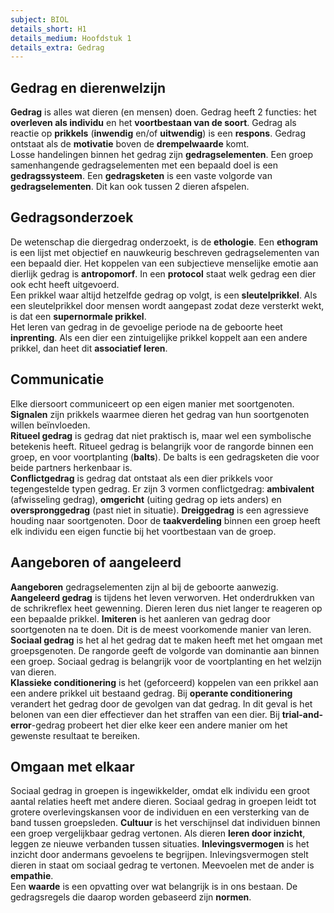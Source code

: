 ```yaml
---
subject: BIOL
details_short: H1
details_medium: Hoofdstuk 1
details_extra: Gedrag
---
```


## Gedrag en dierenwelzijn

**Gedrag** is alles wat dieren (en mensen) doen. Gedrag heeft 2 functies: het **overleven als individu** en het **voortbestaan van de soort**. Gedrag als reactie op **prikkels** (**inwendig** en/of **uitwendig**) is een **respons**. Gedrag ontstaat als de **motivatie** boven de **drempelwaarde** komt.  
Losse handelingen binnen het gedrag zijn **gedragselementen**. Een groep samenhangende gedragselementen met een bepaald doel is een **gedragssysteem**. Een **gedragsketen** is een vaste volgorde van **gedragselementen**. Dit kan ook tussen 2 dieren afspelen.

## Gedragsonderzoek

De wetenschap die diergedrag onderzoekt, is de **ethologie**. Een **ethogram** is een lijst met objectief en nauwkeurig beschreven gedragselementen van een bepaald dier. Het koppelen van een subjectieve menselijke emotie aan dierlijk gedrag is **antropomorf**. In een **protocol** staat welk gedrag een dier ook echt heeft uitgevoerd.  
Een prikkel waar altijd hetzelfde gedrag op volgt, is een **sleutelprikkel**. Als een sleutelprikkel door mensen wordt aangepast zodat deze versterkt wekt, is dat een **supernormale prikkel**.  
Het leren van gedrag in de gevoelige periode na de geboorte heet **inprenting**. Als een dier een zintuigelijke prikkel koppelt aan een andere prikkel, dan heet dit **associatief leren**.

## Communicatie

Elke diersoort communiceert op een eigen manier met soortgenoten. **Signalen** zijn prikkels waarmee dieren het gedrag van hun soortgenoten willen beïnvloeden.  
**Ritueel gedrag** is gedrag dat niet praktisch is, maar wel een symbolische betekenis heeft. Ritueel gedrag is belangrijk voor de rangorde binnen een groep, en voor voortplanting (**balts**). De balts is een gedragsketen die voor beide partners herkenbaar is.  
**Conflictgedrag** is gedrag dat ontstaat als een dier prikkels voor tegengestelde typen gedrag. Er zijn 3 vormen conflictgedrag: **ambivalent** (afwisseling gedrag), **omgericht** (uiting gedrag op iets anders) en **overspronggedrag** (past niet in situatie). **Dreiggedrag** is een agressieve houding naar soortgenoten. Door de **taakverdeling** binnen een groep heeft elk individu een eigen functie bij het voortbestaan van de groep.

## Aangeboren of aangeleerd

**Aangeboren** gedragselementen zijn al bij de geboorte aanwezig. **Aangeleerd gedrag** is tijdens het leven verworven. Het onderdrukken van de schrikreflex heet gewenning. Dieren leren dus niet langer te reageren op een bepaalde prikkel. **Imiteren** is het aanleren van gedrag door soortgenoten na te doen. Dit is de meest voorkomende manier van leren.  
**Sociaal gedrag** is het al het gedrag dat te maken heeft met het omgaan met groepsgenoten. De rangorde geeft de volgorde van dominantie aan binnen een groep. Sociaal gedrag is belangrijk voor de voortplanting en het welzijn van dieren.  
**Klassieke conditionering** is het (geforceerd) koppelen van een prikkel aan een andere prikkel uit bestaand gedrag. Bij **operante conditionering** verandert het gedrag door de gevolgen van dat gedrag. In dit geval is het belonen van een dier effectiever dan het straffen van een dier. Bij **trial-and-error**\-gedrag probeert het dier elke keer een andere manier om het gewenste resultaat te bereiken.

## Omgaan met elkaar

Sociaal gedrag in groepen is ingewikkelder, omdat elk individu een groot aantal relaties heeft met andere dieren. Sociaal gedrag in groepen leidt tot grotere overlevingskansen voor de individuen en een versterking van de band tussen groepsleden. **Cultuur** is het verschijnsel dat individuen binnen een groep vergelijkbaar gedrag vertonen. Als dieren **leren door inzicht**, leggen ze nieuwe verbanden tussen situaties. **Inlevingsvermogen** is het inzicht door andermans gevoelens te begrijpen. Inlevingsvermogen stelt dieren in staat om sociaal gedrag te vertonen. Meevoelen met de ander is **empathie**.  
Een **waarde** is een opvatting over wat belangrijk is in ons bestaan. De gedragsregels die daarop worden gebaseerd zijn **normen**.

